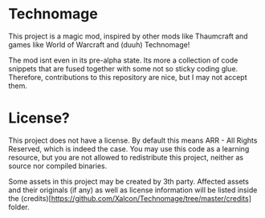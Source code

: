 # Technomage
This project is a magic mod, inspired by other mods like Thaumcraft and games like World of Warcraft and (duuh) Technomage!

The mod isnt even in its pre-alpha state. Its more a collection of code snippets that are fused together with some not so sticky coding glue.
Therefore, contributions to this repository are nice, but I may not accept them.

# License?
This project does not have a license. By default this means ARR - All Rights Reserved, which is indeed the case.
You may use this code as a learning resource, but you are not allowed to redistribute this project, neither as source nor compiled binaries.

Some assets in this project may be created by 3th party.
Affected assets and their originals (if any) as well as license information will be listed inside the
(credits)[https://github.com/Xalcon/Technomage/tree/master/credits] folder.
